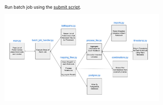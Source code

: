 Run batch job using the [submit script](https://github.com/gauravsm31/ActiveTools/blob/master/SparkProcessing/job_submit_script.txt).

![Graph Structure for Spark Processing](https://github.com/gauravsm31/ActiveTools/blob/master/Image/ActiveTools_FilesGraph.png)
